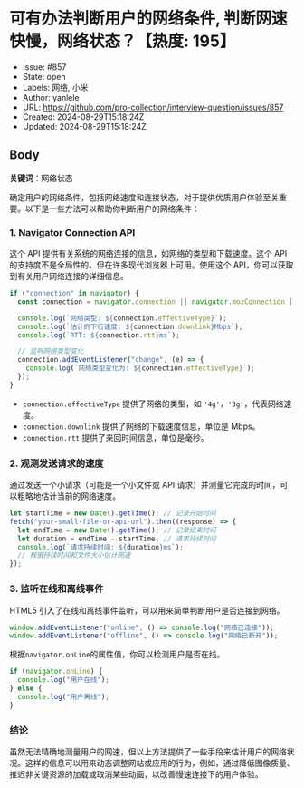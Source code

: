 # 可有办法判断用户的网络条件, 判断网速快慢，网络状态？【热度: 195】

- Issue: #857
- State: open
- Labels: 网络, 小米
- Author: yanlele
- URL: https://github.com/pro-collection/interview-question/issues/857
- Created: 2024-08-29T15:18:24Z
- Updated: 2024-08-29T15:18:24Z

## Body

**关键词**：网络状态

确定用户的网络条件，包括网络速度和连接状态，对于提供优质用户体验至关重要。以下是一些方法可以帮助你判断用户的网络条件：

### 1. **Navigator Connection API**

这个 API 提供有关系统的网络连接的信息，如网络的类型和下载速度。这个 API 的支持度不是全局性的，但在许多现代浏览器上可用。使用这个 API，你可以获取到有关用户网络连接的详细信息。

```javascript
if ("connection" in navigator) {
  const connection = navigator.connection || navigator.mozConnection || navigator.webkitConnection;

  console.log(`网络类型: ${connection.effectiveType}`);
  console.log(`估计的下行速度: ${connection.downlink}Mbps`);
  console.log(`RTT: ${connection.rtt}ms`);

  // 监听网络类型变化
  connection.addEventListener("change", (e) => {
    console.log(`网络类型变化为: ${connection.effectiveType}`);
  });
}
```

- `connection.effectiveType` 提供了网络的类型，如 `'4g'`，`'3g'`，代表网络速度。
- `connection.downlink` 提供了网络的下载速度信息，单位是 Mbps。
- `connection.rtt` 提供了来回时间信息，单位是毫秒。

### 2. **观测发送请求的速度**

通过发送一个小请求（可能是一个小文件或 API 请求）并测量它完成的时间，可以粗略地估计当前的网络速度。

```javascript
let startTime = new Date().getTime(); // 记录开始时间
fetch("your-small-file-or-api-url").then((response) => {
  let endTime = new Date().getTime(); // 记录结束时间
  let duration = endTime - startTime; // 请求持续时间
  console.log(`请求持续时间: ${duration}ms`);
  // 根据持续时间和文件大小估计网速
});
```

### 3. **监听在线和离线事件**

HTML5 引入了在线和离线事件监听，可以用来简单判断用户是否连接到网络。

```javascript
window.addEventListener("online", () => console.log("网络已连接"));
window.addEventListener("offline", () => console.log("网络已断开"));
```

根据`navigator.onLine`的属性值，你可以检测用户是否在线。

```javascript
if (navigator.onLine) {
  console.log("用户在线");
} else {
  console.log("用户离线");
}
```

### 结论

虽然无法精确地测量用户的网速，但以上方法提供了一些手段来估计用户的网络状况。这样的信息可以用来动态调整网站或应用的行为，例如，通过降低图像质量、推迟非关键资源的加载或取消某些动画，以改善慢速连接下的用户体验。

